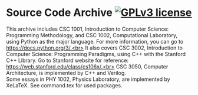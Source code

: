 # Source Code Archive  [![GPLv3 license](https://img.shields.io/badge/License-GPLv3-blue.svg)](http://perso.crans.org/besson/LICENSE.html)
This archive includes CSC 1001, Introduction to Computer Science: Programming Methodology, and CSC 1002, Computational Laboratory, using Python as the major language. For more information, you can go to https://docs.python.org/3/.<br>
It also covers CSC 3002, Introduction to Computer Science: Programming Paradigms, using C++ with the Stanford C++ Library. Go to Stanford website for reference: https://web.stanford.edu/class/cs106x/.<br>
CSC 3050, Computer Architecture, is implemented by C++ and Verilog.<br>
Some essays in PHY 1002, Physics Laboratory, are implemented by XeLaTeX. See command.tex for used packages.<br>
